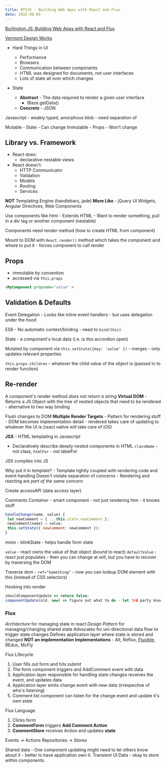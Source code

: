 ```yaml
---
title: BTVJS - Building Web Apps with React and Flux
date: 2015-08-05
---
```



[Burlington JS: Building Web Apps with React and Flux](http://www.meetup.com/VTCode/events/224045825/)

[Vermont Design Works](http://www.vtdesignworks.com/)

* Hard Things in UI
  * Performance
  * Browsers
  * Communication between components
  * HTML was designed for documents, not user interfaces
  * Lots of state all over which changes

* State
  * **Abstract** - The data required to render a given user interface
    * Blaze.getData()
  * **Concrete** - JSON

Javascript - weakly typed, amorphous blob - need separation of

Mutable - State - Can change
Immutable - Props - Won't change


## Library vs. Framework

* React does:
  * declarative nestable views
* React doesn't:
  * HTTP Communicator
  * Validation
  * Models
  * Routing
  * Services

**NOT** Templating Engine (handlebars, jade)
**More Like** - jQuery UI Widgets, Angular Directives, Web Components

Use components like html - Extends HTML - Want to render something, pull in a div tag or another component (nestable)

Components need render method (how to create HTML from component)

Mount to DOM with `React.render()` method which takes the component and where to put it - forces component to call render

## Props

* immutable by convention
* accessed via `this.props`


```html
<MyComponent propname="value" >
```


## Validation & Defaults

Event Delegation - Looks like inline event handlers - but uses delegation under the hood

ES6 - No automatic context/binding - need to `bind(this)`

State - a component's local data (i.e. is this accordion open)

Mutated by component via `this.setState({key: 'value' })` - merges - only updates relevant properties

`this.props.children` - whatever the child value of the object is (passed in to render function)

## Re-render

A component's render method *does not return a string*
**Virtual DOM** - Returns a JS Object with the tree of nested objects that need to be rendered - alternative to two way binding

Flush changes to DOM
**Multiple Render Targets** - Pattern for rendering stuff - DOM becomes implementation detail - rendered takes care of updating to whatever the UI is (react native will take care of iOS)


**JSX** - HTML templating in Javascript

* Declaratively describe deeply nested components in HTML
`className` - not class, `htmlFor` - not labelFor

JSX compiles into JS

Why put it in template? - Template tightly coupled with rendering code and event handling
Doesn't violate separation of concerns - Rendering and reacting are *part of the same concern*

Create accessAPI (data access layer)

Comments *Container* - smart component - not just rendering htm - it knows stuff


```js
handleChange(name, value) {
 let newComment = { ...this.state.newComment };
 newComment[name] = value;
 this.setState({ newComment: newComment });
}
```

mixin - blinkState - helps handle form state

`value` - react owns the value of that object (bound to react)
`defaultValue` - react just populates - then you can change at will, but you have to recover by traversing the DOM

Traverse dom - `ref="Something"` - now you can lookup DOM element with this (instead of CSS selectors)

Hooking into render

```js
shouldComponentUpdate => return false;
componentUpdate(old, new) => figure out what to do - let 3rd party know
```

### Flux

*Architecture* for managing state in react
*Design Pattern* for managing/changing shared state
Advocates for uni-directional data flow to trigger state changes
Defines application layer where state is stored and changed
**NOT an implementation**
**Implementations** - Alt, Reflux, [Fluxible](https://fluxible.io/), REdux, McFly

Flux Lifecycle

1. User fills  out form and hits submit
2. The form component triggers and AddComment event with data
3. Application layer responsible for handling state changes receives the event, and updates data
4. Application layer emits change event with new data (irrespective of who's listening)
5. Comment list component can listen for the change event and update it's own state

Flux Language

1. Clicks form
2. **CommentForm** triggers **Add Comment Action**
3. **CommentStore** receives Action and updates **state**


Events -> Actions
Repositories -> Stores

Shared data -  One component updating might need to let others know about it - better to have application own it.
Transient UI Data - okay to store within components.



